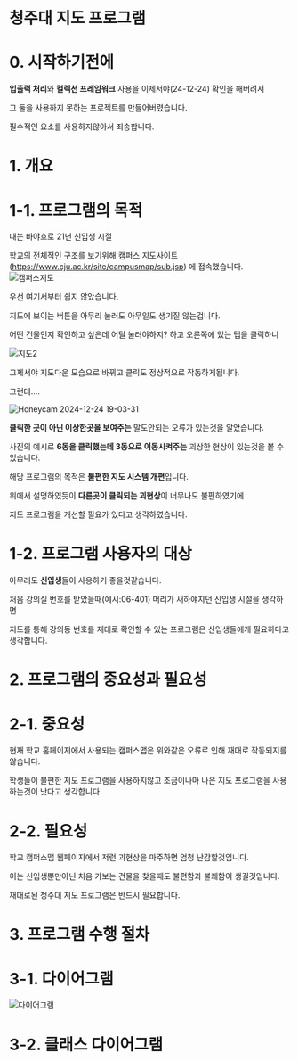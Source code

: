 # 청주대 지도 프로그램

# 0. 시작하기전에
**입출력 처리**와 **컬렉션 프레임워크** 사용을 이제서야(24-12-24) 확인을 해버려서 

그 둘을 사용하지 못하는 프로젝트를 만들어버렸습니다.

필수적인 요소를 사용하지않아서 죄송합니다.




# 1. 개요

# 1-1. 프로그램의 목적

때는 바야흐로 21년 신입생 시절 

학교의 전체적인 구조를 보기위해 캠퍼스 지도사이트(https://www.cju.ac.kr/site/campusmap/sub.jsp) 에 접속했습니다.
![캠퍼스지도](https://github.com/user-attachments/assets/6f83e947-3d90-4152-ab89-0abd2be02bb3)

우선 여기서부터 쉽지 않았습니다.

지도에 보이는 버튼을 아무리 눌러도 아무일도 생기질 않는겁니다.

어떤 건물인지 확인하고 싶은데 어딜 눌러야하지? 하고 오른쪽에 있는 탭을 클릭하니


![지도2](https://github.com/user-attachments/assets/fd790f6d-feb6-49f6-bfc8-31399c1a12e0)

그제서야 지도다운 모습으로 바뀌고 클릭도 정상적으로 작동하게됩니다.

그런데....

![Honeycam 2024-12-24 19-03-31](https://github.com/user-attachments/assets/3cd7bb1e-8cb7-44e6-bd32-15d57c18dfc1)

**클릭한 곳이 아닌 이상한곳을 보여주는** 말도안되는 오류가 있는것을 알았습니다.

사진의 예시로 **6동을 클릭했는데 3동으로 이동시켜주는** 괴상한 현상이 있는것을 볼 수 있습니다.

해당 프로그램의 목적은 **불편한 지도 시스템 개편**입니다.

위에서 설명하였듯이 **다른곳이 클릭되는 괴현상**이 너무나도 불편하였기에

지도 프로그램을 개선할 필요가 있다고 생각하였습니다.

# 1-2. 프로그램 사용자의 대상

아무래도 **신입생**들이 사용하기 좋을것같습니다.

처음 강의실 번호를 받았을때(예시:06-401) 머리가 새하얘지던 신입생 시절을 생각하면

지도를 통해 강의동 번호를 재대로 확인할 수 있는 프로그램은 신입생들에게 필요하다고 생각합니다.

# 2. 프로그램의 중요성과 필요성

# 2-1. 중요성

현재 학교 홈페이지에서 사용되는 캠퍼스맵은 위와같은 오류로 인해 재대로 작동되지를 않습니다.

학생들이 불편한 지도 프로그램을 사용하지않고 조금이나마 나은 지도 프로그램을 사용하는것이 낫다고 생각합니다.

# 2-2. 필요성

학교 캠퍼스맵 웹페이지에서 저런 괴현상을 마주하면 엄청 난감할것입니다.

이는 신입생뿐만아닌 처음 가보는 건물을 찾을때도 불편함과 불쾌함이 생길것입니다.

재대로된 청주대 지도 프로그램은 반드시 필요합니다.

# 3. 프로그램 수행 절차

# 3-1. 다이어그램
![다이어그램](https://github.com/user-attachments/assets/e768f5a1-52ac-4769-a0c1-aeca178d9167)

# 3-2. 클래스 다이어그램



